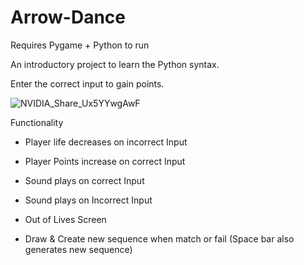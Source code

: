 # Arrow-Dance

Requires Pygame + Python to run

An introductory project to learn the Python syntax.

Enter the correct input to gain points.

![NVIDIA_Share_Ux5YYwgAwF](https://github.com/ConnorJ-Github/Arrow-Dance/assets/149539076/09264c7d-ce3e-4ca3-9bc0-e11acfb7e200)

Functionality

- Player life decreases on incorrect Input
- Player Points increase on correct Input
  
- Sound plays on correct Input
- Sound plays on Incorrect Input
  
- Out of Lives Screen

- Draw & Create new sequence when match or fail (Space bar also generates new sequence)
